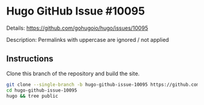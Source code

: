 # Hugo GitHub Issue #10095

Details: <https://github.com/gohugoio/hugo/issues/10095>

Description: Permalinks with uppercase are ignored / not applied

## Instructions

Clone this branch of the repository and build the site.

```bash
git clone --single-branch -b hugo-github-issue-10095 https://github.com/jmooring/hugo-testing hugo-github-issue-10095
cd hugo-github-issue-10095
hugo && tree public
```
